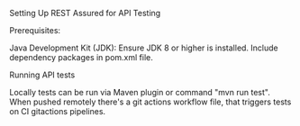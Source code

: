 Setting Up REST Assured for API Testing 

Prerequisites:

Java Development Kit (JDK): Ensure JDK 8 or higher is installed.
Include dependency packages in pom.xml file.

Running API tests

Locally tests can be run via Maven plugin or command "mvn run test".
When pushed remotely there's a git actions workflow file, that triggers tests on CI gitactions pipelines.


 
